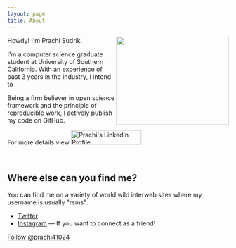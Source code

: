 ```yaml
---
layout: page
title: About
---
```


<img class="about-me-image" src="/images/me.jpg" width="256" height="200" align="right">

Howdy! I'm Prachi Sudrik.

I'm a computer science graduate student at University of Southern California. With an experience of past 3 years in the industry, I intend to 

Being a firm believer in open science framework and the principle of reproducible work, I actively publish my code on GitHub.

For more details view <a href="https://www.linkedin.com/in/prachi-sudrik/"><img src="https://static.licdn.com/scds/common/u/img/webpromo/btn_myprofile_160x33.png" style="border: none;" width="160" height="33" border="0" alt="Prachi's LinkedIn Profile"></a>

<br/>

## Where else can you find me?

You can find me on a variety of world wild interweb sites where my username is usually "rsms".

- [Twitter](https://www.twitter.com/@prachi41024) 
- [Instagram](https://www.instagram.com/prachisudrik/) — If you want to connect as a friend!


<a href="https://www.twitter.com/@prachi41024" class="twitter-follow-button" data-show-count="false" data-size="large">Follow @prachi41024</a>
<script>!function(d,s,id){var js,fjs=d.getElementsByTagName(s)[0],p=/^http:/.test(d.location)?'http':'https';if(!d.getElementById(id)){js=d.createElement(s);js.id=id;js.src=p+'://platform.twitter.com/widgets.js';fjs.parentNode.insertBefore(js,fjs);}}(document, 'script', 'twitter-wjs');</script>
